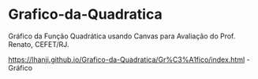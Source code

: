 # Grafico-da-Quadratica
Gráfico da Função Quadrática usando Canvas para Avaliação do Prof. Renato, CEFET/RJ.

https://lhanji.github.io/Grafico-da-Quadratica/Gr%C3%A1fico/index.html - Gráfico
